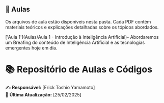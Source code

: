 ## 📘 Aulas
Os arquivos de aula estão disponíveis nesta pasta. Cada PDF contém materiais teóricos e explicações detalhadas sobre os tópicos abordados.

['Aula 1'](Aulas/Aula 1 - Introdução à Inteligência Artificial)- Abordaremos um Breafing do conteúdo de Inteligência Artificial e as tecnologias emergentes hoje em dia.
# 📚 Repositório de Aulas e Códigos

✍️ **Responsável:** [Erick Toshio Yamamoto]  
📅 **Última Atualização:** [25/02/2025]

